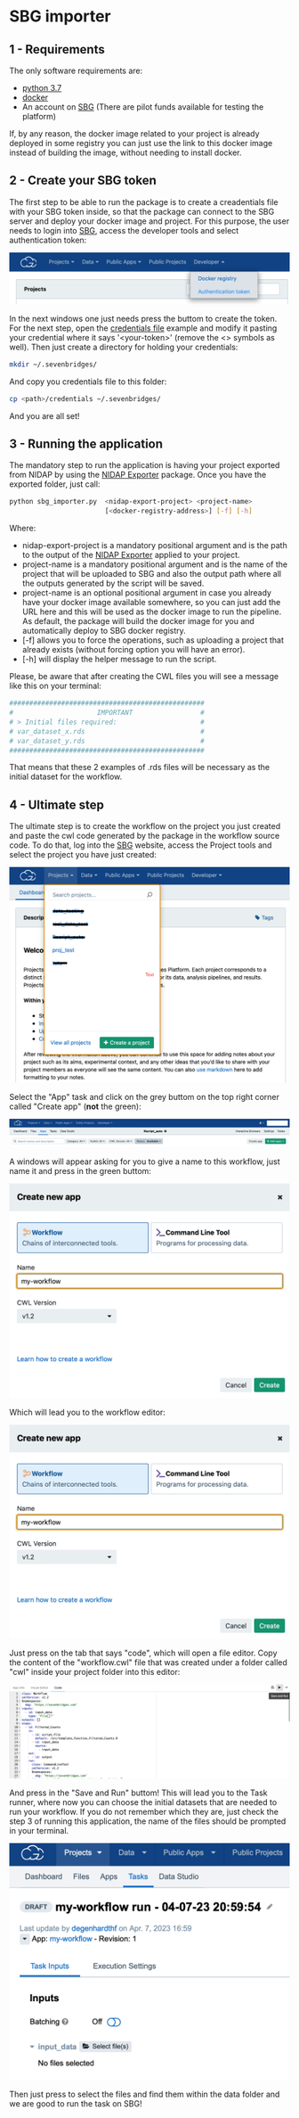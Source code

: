 # SBG importer

## 1 - Requirements
The only software requirements are:
- [python 3.7](https://www.python.org/downloads/release/python-3716/)
- [docker](https://www.docker.com)
- An account on [SBG](http://cgc.sbgenomics.com) (There are pilot funds available for testing the platform)

If, by any reason, the docker image related to your project is already deployed in some registry you can just use the link to this docker image instead of building the image, without needing to install docker.

## 2 - Create your SBG token
The first step to be able to run the package is to create a creadentials file with your SBG token inside, so that the package can connect to the SBG server and deploy your docker image and project. For this purpose, the user needs to login into [SBG](http://cgc.sbgenomics.com), access the developer tools and select authentication token:

![Authentication](.imgs/token.png)

In the next windows one just needs press the buttom to create the token. For the next step, open the [credentials file](examples/credentials) example and modify it pasting your credential where it says '\<your-token\>' (remove the \<\> symbols as well). Then just create a directory for holding your credentials:

```bash
mkdir ~/.sevenbridges/
```

And copy you credentials file to this folder:

```bash
cp <path>/credentials ~/.sevenbridges/
```

And you are all set!

## 3 - Running the application
The mandatory step to run the application is having your project exported from NIDAP by using the [NIDAP Exporter](https://github.com/fnlcr-bids-sdsi/nidap-export/tree/main/nidap_exporter) package. Once you have the exported folder, just call:

```bash
python sbg_importer.py  <nidap-export-project> <project-name>
                        [<docker-registry-address>] [-f] [-h]
```

Where:
- nidap-export-project is a mandatory positional argument and is the path to the output of the [NIDAP Exporter](https://github.com/fnlcr-bids-sdsi/nidap-export/tree/main/nidap_exporter) applied to your project.
- project-name is a mandatory positional argument and is the name of the project that will be uploaded to SBG and also the output path where all the outputs generated by the script will be saved.
- project-name is an optional positional argument in case you already have your docker image available somewhere, so you can just add the URL here and this will be used as the docker image to run the pipeline. As default, the package will build the docker image for you and automatically deploy to SBG docker registry.
- [-f] allows you to force the operations, such as uploading a project that already exists (without forcing option you will have an error).
- [-h] will display the helper message to run the script.

Please, be aware that after creating the CWL files you will see a message like this on your terminal:

```bash
#################################################
#                     IMPORTANT                 #
# > Initial files required:                     #   
# var_dataset_x.rds                             #
# var_dataset_y.rds                             #
#################################################
```

That means that these 2 examples of .rds files will be necessary as the initial dataset for the workflow.

## 4 - Ultimate step
The ultimate step is to create the workflow on the project you just created and paste the cwl code generated by the package in the workflow source code. To do that, log into the [SBG](http://cgc.sbgenomics.com) website, access the Project tools and select the project you have just created:

![Projects](.imgs/projects.png)

Select the "App" task and click on the grey buttom on the top right corner called "Create app" (<b>not</b> the green):

![App](.imgs/app.png)

A windows will appear asking for you to give a name to this workflow, just name it and press in the green buttom:

![CreateApp](.imgs/create_app.png)

Which will lead you to the workflow editor:

![CreateApp](.imgs/create_app.png)

Just press on the tab that says "code", which will open a file editor. Copy the content of the "workflow.cwl" file that was created under a folder called "cwl" inside your project folder into this editor:

![SaveApp](.imgs/save_workflow.png)

And press in the "Save and Run" buttom! This will lead you to the Task runner, where now you can choose the initial datasets that are needed to run your workflow. If you do not remember which they are, just check the step 3 of running this application, the name of the files should be prompted in your terminal.

![SaveApp](.imgs/run.png)

Then just press to select the files and find them within the data folder and we are good to run the task on SBG!